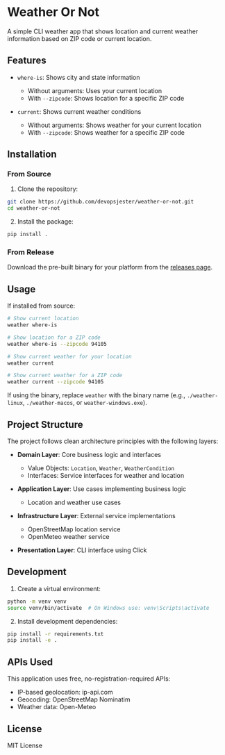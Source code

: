 # Weather Or Not

A simple CLI weather app that shows location and current weather information based on ZIP code or current location.

## Features

- `where-is`: Shows city and state information
  - Without arguments: Uses your current location
  - With `--zipcode`: Shows location for a specific ZIP code

- `current`: Shows current weather conditions
  - Without arguments: Shows weather for your current location
  - With `--zipcode`: Shows weather for a specific ZIP code

## Installation

### From Source

1. Clone the repository:
```bash
git clone https://github.com/devopsjester/weather-or-not.git
cd weather-or-not
```

2. Install the package:
```bash
pip install .
```

### From Release

Download the pre-built binary for your platform from the [releases page](https://github.com/devopsjester/weather-or-not/releases).

## Usage

If installed from source:
```bash
# Show current location
weather where-is

# Show location for a ZIP code
weather where-is --zipcode 94105

# Show current weather for your location
weather current

# Show current weather for a ZIP code
weather current --zipcode 94105
```

If using the binary, replace `weather` with the binary name (e.g., `./weather-linux`, `./weather-macos`, or `weather-windows.exe`).

## Project Structure

The project follows clean architecture principles with the following layers:

- **Domain Layer**: Core business logic and interfaces
  - Value Objects: `Location`, `Weather`, `WeatherCondition`
  - Interfaces: Service interfaces for weather and location

- **Application Layer**: Use cases implementing business logic
  - Location and weather use cases

- **Infrastructure Layer**: External service implementations
  - OpenStreetMap location service
  - OpenMeteo weather service

- **Presentation Layer**: CLI interface using Click

## Development

1. Create a virtual environment:
```bash
python -m venv venv
source venv/bin/activate  # On Windows use: venv\Scripts\activate
```

2. Install development dependencies:
```bash
pip install -r requirements.txt
pip install -e .
```

## APIs Used

This application uses free, no-registration-required APIs:
- IP-based geolocation: ip-api.com
- Geocoding: OpenStreetMap Nominatim
- Weather data: Open-Meteo

## License

MIT License